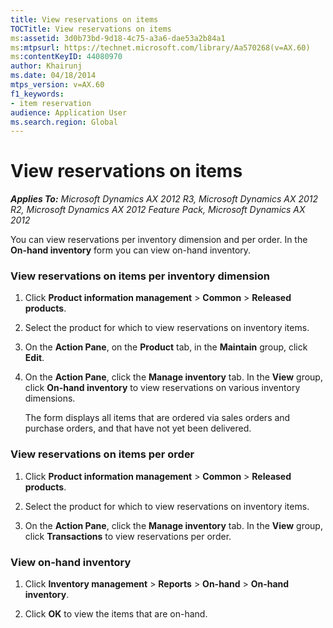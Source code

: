 ```yaml
---
title: View reservations on items
TOCTitle: View reservations on items
ms:assetid: 3d0b73bd-9d18-4c75-a3a6-dae53a2b84a1
ms:mtpsurl: https://technet.microsoft.com/library/Aa570268(v=AX.60)
ms:contentKeyID: 44080970
author: Khairunj
ms.date: 04/18/2014
mtps_version: v=AX.60
f1_keywords:
- item reservation
audience: Application User
ms.search.region: Global
---
```


# View reservations on items 


_**Applies To:** Microsoft Dynamics AX 2012 R3, Microsoft Dynamics AX 2012 R2, Microsoft Dynamics AX 2012 Feature Pack, Microsoft Dynamics AX 2012_

You can view reservations per inventory dimension and per order. In the **On-hand inventory** form you can view on-hand inventory.

### View reservations on items per inventory dimension

1.  Click **Product information management** \> **Common** \> **Released products**.

2.  Select the product for which to view reservations on inventory items.

3.  On the **Action Pane**, on the **Product** tab, in the **Maintain** group, click **Edit**.

4.  On the **Action Pane**, click the **Manage inventory** tab. In the **View** group, click **On-hand inventory** to view reservations on various inventory dimensions.
    
    The form displays all items that are ordered via sales orders and purchase orders, and that have not yet been delivered.

### View reservations on items per order

1.  Click **Product information management** \> **Common** \> **Released products**.

2.  Select the product for which to view reservations on inventory items.

3.  On the **Action Pane**, click the **Manage inventory** tab. In the **View** group, click **Transactions** to view reservations per order.

### View on-hand inventory

1.  Click **Inventory management** \> **Reports** \> **On-hand** \> **On-hand inventory**.

2.  Click **OK** to view the items that are on-hand.

  


